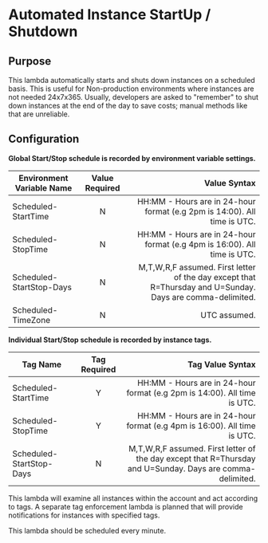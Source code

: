 # Automated Instance StartUp / Shutdown

## Purpose
This lambda automatically starts and shuts down instances on a scheduled basis. This is useful for
Non-production environments where instances are not needed 24x7x365. Usually, developers are asked to 
"remember" to shut down instances at the end of the day to save costs; manual methods like that 
are unreliable.

## Configuration
**Global Start/Stop schedule is recorded by environment variable settings.** 

| Environment Variable Name | Value Required | Value Syntax |
| --- |:---:| ---:|
| Scheduled-StartTime | N | HH:MM - Hours are in 24-hour format (e.g 2pm is 14:00). All time is UTC. |
| Scheduled-StopTime | N | HH:MM - Hours are in 24-hour format (e.g 4pm is 16:00). All time is UTC. |
| Scheduled-StartStop-Days | N | M,T,W,R,F assumed. First letter of the day except that R=Thursday and U=Sunday. Days are comma-delimited. |
| Scheduled-TimeZone | N | UTC assumed. |

**Individual Start/Stop schedule is recorded by instance tags.** 

| Tag Name | Tag Required | Tag Value Syntax |
| --- |:---:| ---:|
| Scheduled-StartTime | Y | HH:MM - Hours are in 24-hour format (e.g 2pm is 14:00). All time is UTC. |
| Scheduled-StopTime | Y | HH:MM - Hours are in 24-hour format (e.g 4pm is 16:00). All time is UTC. |
| Scheduled-StartStop-Days | N | M,T,W,R,F assumed. First letter of the day except that R=Thursday and U=Sunday. Days are comma-delimited. |

This lambda will examine all instances within the account and act according to tags. A separate tag enforcement lambda is planned
that will provide notifications for instances with specified tags.

This lambda should be scheduled every minute.

